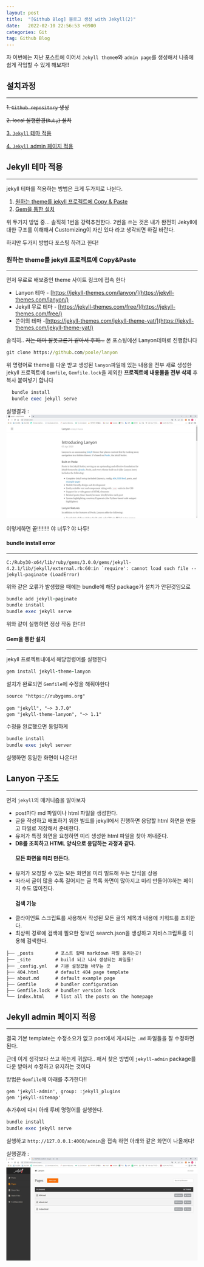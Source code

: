 ```yaml
---
layout: post
title:  "[Github Blog] 블로그 생성 with Jekyll(2)"
date:   2022-02-10 22:56:53 +0900
categories: Git
tag: Github Blog
---
```


자 이번에는 지난 포스트에 이어서  `Jekyll theme`e와 `admin page`를 생성해서 나중에 쉽게 작업할 수 있게 해보자!!


## 설치과정
---
  ~~1. `Github repository` 생성~~

  ~~2. local 실행환경(`Ruby`) 설치~~
	  
  [3. `Jekyll` 테마 적용](#Jekyll-테마-적용)
  
  [4. `Jekyll` admin 페이지 적용](#Jekyll-amdin-페이지-적용)
  
## Jekyll 테마 적용
---
jekyll 테마를 적용하는 방법은 크게 두가지로 나뉜다.
  1. [원하는 theme를 jekyll 프로젝트에 Copy & Paste](#원하는-theme를-jekyll-프로젝트에-Copy&Paste)
  2. [Gem을 통한 설치](#Gem을-통한-설치)
 
위 두가지 방법 중... 솔직히 1번을 강력추천한다.
2번을 쓰는 것은 내가 완전히 Jekyll에 대한 구조를 이해해서 Customizing이 자신 있다 라고 생각되면 하길 바란다.

하지만 두가지 방법다 포스팅 하려고 한다!

### 원하는 theme를 jekyll 프로젝트에 Copy&Paste
---
먼저 무료로 배보중인 theme 사이트 링크에 접속 한다
   * Lanyon 테마 - [https://jekyll-themes.com/lanyon/](https://jekyll-themes.com/lanyon/)
   * Jekyll 무료 테마 - [https://jekyll-themes.com/free/](https://jekyll-themes.com/free/)
   * 쓴이의 테마 -[https://jekyll-themes.com/jekyll-theme-yat/](https://jekyll-themes.com/jekyll-theme-yat/)
   
솔직히.. ~~저는 테마 잘못고른거 같아서 후회...~~ 본 포스팅에선 Lanyon테마로 진행합니다

```cmd
git clone https://github.com/poole/lanyon
```

  위 명령어로 theme를 다운 받고 생성된 `lanyon`파일에 있는 내용을 전부 새로 생성한 jekyll 프로젝트에 `Gemfile`, `Gemfile.lock`을 제외한 **프로젝트에 내용물을 전부 삭제** 후 복사 붙여넣기 합니다

```ruby
  bundle install
  bundle exec jekyll serve
```

실행결과 :
![이미지](/assets/images/lanyon_complete.jpg)

이렇게하면 끝!!!!!!!! 야 너두? 야 나두!

#### <span stlye="color:red;">bundle install error</span>
---

```
C:/Ruby30-x64/lib/ruby/gems/3.0.0/gems/jekyll-4.2.1/lib/jekyll/external.rb:60:in `require': cannot load such file -- jekyll-paginate (LoadError)
```

위와 같은 오류가 발생했을 때에는 bundle에 해당 package가 설치가 안된것임으로

```ruby
bundle add jekyll-paginate
bundle install
bundle exec jekyll serve
```
위와 같이 실행하면 정상 작동 한다!!

#### Gem을 통한 설치
---

jekyll 프로젝트내에서 해당명령어를 실행한다
```ruby
gem install jekyll-theme-lanyon 
```


설치가 완료되면 `Gemfile`에 수정을 해줘야한다

```
source "https://rubygems.org"

gem "jekyll", "~> 3.7.0"
gem "jekyll-theme-lanyon", "~> 1.1"
```

수정을 완료했으면 동일하게

```ruby
bundle install
bundle exec jekyl server 
```

실행하면 동일한 화면이 나온다!!


## Lanyon 구조도
---
먼저 `jekyll`의  매커니즘을 알아보자
<ul>
<li>post마다 md 파일이나 html 파일을 생성한다.</li>
<li>글을 작성하고 배포하기 위한 빌드를 jekyll에서 진행하면 응답할 html 화면을 만들고 파일로 저장해서 준비한다.</li>
<li>유저가 특정 화면을 요청하면 미리 생성한 html 파일을 찾아 꺼내준다.</li>
<li><strong>DB를 조회하고 HTML 양식으로 응답하는 과정과 같다.

</strong><h4>모든 화면을 미리 만든다.</h4>
</li>
<li>유저가 요청할 수 있는 모든 화면을 미리 빌드해 두는 방식을 상용</li>
<li>따라서 글이 많을 수록 길어지는 글 목록 화면이 많아지고 미리 만들어야하는 페이지 수도 많아진다.


<h4>검색 기능</h4>
</li>
<li>클라이언트 스크립트를 사용해서 작성된 모든 글의 제목과 내용에 키워드를 조회한다.</li>
<li>최상위 경로에 검색에 필요한 정보인 search.json을 생성하고 자바스크립트를 이용해 검색한다.</li>
</ul>

<pre class="code ruby"><code class="ruby"><span class="id identifier rubyid_├──">├──</span> <span class="id identifier rubyid__posts">_posts</span>        <span class="comment"># 포스트 할때 markdown 파일 올리는곳!
</span><span class="id identifier rubyid_├──">├──</span> <span class="id identifier rubyid__site">_site</span>         <span class="comment"># build 되고 나서 생성되는 파일들!
</span><span class="id identifier rubyid_├──">├──</span> <span class="id identifier rubyid__config">_config</span><span class="period">.</span><span class="id identifier rubyid_yml">yml</span>   <span class="comment"># 기본 설정값들 바꾸는 곳
</span><span class="id identifier rubyid_├──">├──</span> <span class="int">404</span><span class="period">.</span><span class="id identifier rubyid_html">html</span>      <span class="comment"># default 404 page template
</span><span class="id identifier rubyid_├──">├──</span> <span class="id identifier rubyid_about">about</span><span class="period">.</span><span class="id identifier rubyid_md">md</span>      <span class="comment"># default example page
</span><span class="id identifier rubyid_├──">├──</span> <span class="const">Gemfile</span>       <span class="comment"># bundler configuration
</span><span class="id identifier rubyid_├──">├──</span> <span class="const">Gemfile</span><span class="period">.</span><span class="id identifier rubyid_lock">lock</span>  <span class="comment"># bundler version lock
</span><span class="id identifier rubyid_└──">└──</span> <span class="id identifier rubyid_index">index</span><span class="period">.</span><span class="id identifier rubyid_html">html</span>    <span class="comment"># list all the posts on the homepage
</span></code></pre>



## Jekyll admin 페이지 적용
---
결국 기본 template는 수정소요가 없고
post에서 게시되는 `.md` 파일들을 잘 수정하면 된다.


근데 이게 생각보다 쓰고 하는게 귀찮다.. 해서
찾은 방법이 `jekyll-admin` package를 다운 받아서 수정하고 유지하는 것이다


방법은 `Gemfile`에 아래를 추가한다!!


```
gem 'jekyll-admin', group: :jekyll_plugins
gem 'jekyll-sitemap'
```


추가후에 다시 아래 루비 명령어를 실행한다.
```ruby
bundle install 
bundle exec jekyll serve
```

실행하고 `http://127.0.0.1:4000/admin`을 접속 하면 아래와 같은 화면이 나올꺼다!

실행결과 :
![이미지](/assets/images/lanyon_admin_complete.JPG)
